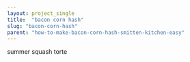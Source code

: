 ```yaml
---
layout: project_single
title:  "bacon corn hash"
slug: "bacon-corn-hash"
parent: "how-to-make-bacon-corn-hash-smitten-kitchen-easy"
---
```

summer squash torte